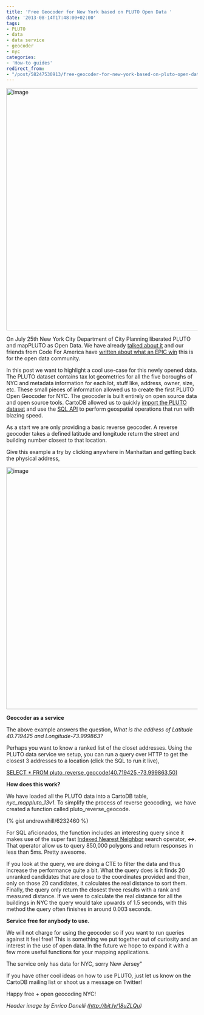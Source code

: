 ```yaml
---
title: 'Free Geocoder for New York based on PLUTO Open Data '
date: '2013-08-14T17:48:00+02:00'
tags:
- PLUTO
- data
- data service
- geocoder
- nyc
categories:
- 'How-to guides'
redirect_from:
- "/post/58247530913/free-geocoder-for-new-york-based-on-pluto-open-data/"
---
```


<img alt="image" src="http://cartodb.s3.amazonaws.com/tumblr/posts/flatiron-1.jpg" width="637px"/>

On July 25th New York City Department of City Planning liberated PLUTO and mapPLUTO as Open Data. We have already <a href="http://blog.cartodb.com/post/57786792357/pluto-is-back">talked about it</a> and our friends from Code For America have <a href="http://codeforamerica.org/2013/07/25/epic-win-for-nycs-open-data-community-pluto-is-free/">written about what an EPIC win</a> this is for the open data community.

In this post we want to highlight a cool use-case for this newly opened data. The PLUTO dataset contains tax lot geometries for all the five boroughs of NYC and metadata information for each lot, stuff like, address, owner, size, etc. These small pieces of information allowed us to create the first PLUTO Open Geocoder for NYC. The geocoder is built entirely on open source data and open source tools. CartoDB allowed us to quickly <a href="https://github.com/CartoDB/cartodb-pluto">import the PLUTO dataset</a> and use the <a href="http://developers.cartodb.com/documentation/sql-api.html">SQL API</a> to perform geospatial operations that run with blazing speed.

As a start we are only providing a basic reverse geocoder. A reverse geocoder takes a defined latitude and longitude return the street and building number closest to that location. 

Give this example a try by clicking anywhere in Manhattan and getting back the physical address,

<a href="http://dl.dropboxusercontent.com/u/580074/reverse_geocoder/leaflet_pluto_reverse_geocoder.html"><img alt="image" src="http://i.imgur.com/W6jWnjC.png" width="637"/></a>

**Geocoder as a service**

The above example answers the question, _What is the address of Latitude 40.719425 and Longitude-73.999863?_

Perhaps you want to know a ranked list of the closet addresses. Using the PLUTO data service we setup, you can run a query over HTTP to get the closest 3 addresses to a location (click the SQL to run it live),

<a href="http://pluto.cartodb.com/api/v2/sql?q=SELECT%20*%20FROM%20pluto_reverse_geocode(40.719425,-73.999863,50)">SELECT * FROM pluto_reverse_geocode(40.719425,-73.999863,50)</a>

**How does this work?**

We have loaded all the PLUTO data into a CartoDB table, _nyc_mappluto_13v1_. To simplify the process of reverse geocoding,  we have created a function called pluto_reverse_geocode.

{% gist andrewxhill/6232460 %}

For SQL aficionados, the function includes an interesting query since it makes use of the super fast <a href="http://blog.opengeo.org/2011/09/28/indexed-nearest-neighbour-search-in-postgis/">Indexed Nearest </a><a href="http://blog.opengeo.org/2011/09/28/indexed-nearest-neighbour-search-in-postgis/">Neighbor</a> search operator, **_&lt;-&gt;_**. That operator allow us to query 850,000 polygons and return responses in less than 5ms. Pretty awesome.

If you look at the query, we are doing a CTE to filter the data and thus increase the performance quite a bit. What the query does is it finds 20 unranked candidates that are close to the coordinates provided and then, only on those 20 candidates, it calculates the real distance to sort them. Finally, the query only return the closest three results with a rank and measured distance. If we were to calculate the real distance for all the buildings in NYC the query would take upwards of 1.5 seconds, with this method the query often finishes in around 0.003 seconds.

**Service free for anybody to use.** 

We will not charge for using the geocoder so if you want to run queries against it feel free! This is something we put together out of curiosity and an interest in the use of open data. In the future we hope to expand it with a few more useful functions for your mapping applications.

The service only has data for NYC, sorry New Jersey"

If you have other cool ideas on how to use PLUTO, just let us know on the CartoDB mailing list or shoot us a message on Twitter!

Happy free + open geocoding NYC!

_Header image by Enrico Donelli (<a href="http://bit.ly/18uZLQu">http://bit.ly/18uZLQu</a>)_
